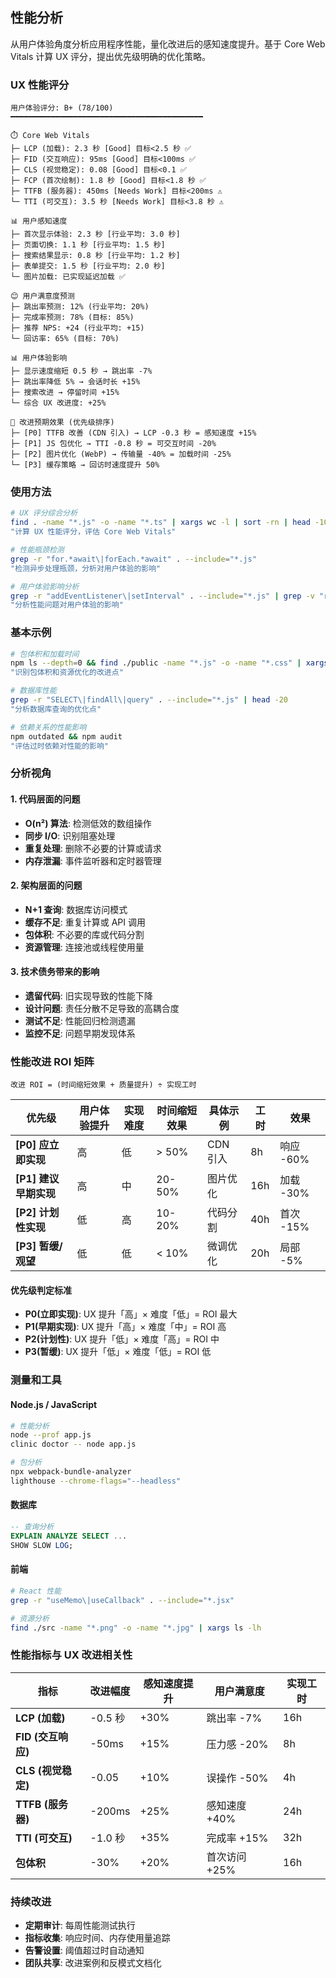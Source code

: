 ## 性能分析

从用户体验角度分析应用程序性能，量化改进后的感知速度提升。基于 Core Web Vitals 计算 UX 评分，提出优先级明确的优化策略。

### UX 性能评分

```text
用户体验评分: B+ (78/100)
━━━━━━━━━━━━━━━━━━━━━━━━━━━━━━━━━━━━━━━━━━━

⏱️ Core Web Vitals
├─ LCP (加载): 2.3 秒 [Good] 目标<2.5 秒 ✅
├─ FID (交互响应): 95ms [Good] 目标<100ms ✅
├─ CLS (视觉稳定): 0.08 [Good] 目标<0.1 ✅
├─ FCP (首次绘制): 1.8 秒 [Good] 目标<1.8 秒 ✅
├─ TTFB (服务器): 450ms [Needs Work] 目标<200ms ⚠️
└─ TTI (可交互): 3.5 秒 [Needs Work] 目标<3.8 秒 ⚠️

📊 用户感知速度
├─ 首次显示体验: 2.3 秒 [行业平均: 3.0 秒]
├─ 页面切换: 1.1 秒 [行业平均: 1.5 秒]
├─ 搜索结果显示: 0.8 秒 [行业平均: 1.2 秒]
├─ 表单提交: 1.5 秒 [行业平均: 2.0 秒]
└─ 图片加载: 已实现延迟加载 ✅

😊 用户满意度预测
├─ 跳出率预测: 12% (行业平均: 20%)
├─ 完成率预测: 78% (目标: 85%)
├─ 推荐 NPS: +24 (行业平均: +15)
└─ 回访率: 65% (目标: 70%)

📊 用户体验影响
├─ 显示速度缩短 0.5 秒 → 跳出率 -7%
├─ 跳出率降低 5% → 会话时长 +15%
├─ 搜索改进 → 停留时间 +15%
└─ 综合 UX 改进度: +25%

🎯 改进预期效果 (优先级排序)
├─ [P0] TTFB 改善 (CDN 引入) → LCP -0.3 秒 = 感知速度 +15%
├─ [P1] JS 包优化 → TTI -0.8 秒 = 可交互时间 -20%
├─ [P2] 图片优化 (WebP) → 传输量 -40% = 加载时间 -25%
└─ [P3] 缓存策略 → 回访时速度提升 50%
```

### 使用方法

```bash
# UX 评分综合分析
find . -name "*.js" -o -name "*.ts" | xargs wc -l | sort -rn | head -10
"计算 UX 性能评分，评估 Core Web Vitals"

# 性能瓶颈检测
grep -r "for.*await\|forEach.*await" . --include="*.js"
"检测异步处理瓶颈，分析对用户体验的影响"

# 用户体验影响分析
grep -r "addEventListener\|setInterval" . --include="*.js" | grep -v "removeEventListener\|clearInterval"
"分析性能问题对用户体验的影响"
```

### 基本示例

```bash
# 包体积和加载时间
npm ls --depth=0 && find ./public -name "*.js" -o -name "*.css" | xargs ls -lh
"识别包体积和资源优化的改进点"

# 数据库性能
grep -r "SELECT\|findAll\|query" . --include="*.js" | head -20
"分析数据库查询的优化点"

# 依赖关系的性能影响
npm outdated && npm audit
"评估过时依赖对性能的影响"

```

### 分析视角

#### 1. 代码层面的问题

- **O(n²) 算法**: 检测低效的数组操作
- **同步 I/O**: 识别阻塞处理
- **重复处理**: 删除不必要的计算或请求
- **内存泄漏**: 事件监听器和定时器管理

#### 2. 架构层面的问题

- **N+1 查询**: 数据库访问模式
- **缓存不足**: 重复计算或 API 调用
- **包体积**: 不必要的库或代码分割
- **资源管理**: 连接池或线程使用量

#### 3. 技术债务带来的影响

- **遗留代码**: 旧实现导致的性能下降
- **设计问题**: 责任分散不足导致的高耦合度
- **测试不足**: 性能回归检测遗漏
- **监控不足**: 问题早期发现体系

### 性能改进 ROI 矩阵

```text
改进 ROI = (时间缩短效果 + 质量提升) ÷ 实现工时
```

| 优先级                | 用户体验提升 | 实现难度 | 时间缩短效果 | 具体示例 | 工时 | 效果      |
| --------------------- | ------------ | -------- | ------------ | -------- | ---- | --------- |
| **[P0] 应立即实现**   | 高           | 低       | > 50%        | CDN 引入 | 8h   | 响应 -60% |
| **[P1] 建议早期实现** | 高           | 中       | 20-50%       | 图片优化 | 16h  | 加载 -30% |
| **[P2] 计划性实现**   | 低           | 高       | 10-20%       | 代码分割 | 40h  | 首次 -15% |
| **[P3] 暂缓/观望**    | 低           | 低       | < 10%        | 微调优化 | 20h  | 局部 -5%  |

#### 优先级判定标准

- **P0(立即实现)**: UX 提升「高」× 难度「低」= ROI 最大
- **P1(早期实现)**: UX 提升「高」× 难度「中」= ROI 高
- **P2(计划性)**: UX 提升「低」× 难度「高」= ROI 中
- **P3(暂缓)**: UX 提升「低」× 难度「低」= ROI 低

### 测量和工具

#### Node.js / JavaScript

```bash
# 性能分析
node --prof app.js
clinic doctor -- node app.js

# 包分析
npx webpack-bundle-analyzer
lighthouse --chrome-flags="--headless"
```

#### 数据库

```sql
-- 查询分析
EXPLAIN ANALYZE SELECT ...
SHOW SLOW LOG;
```

#### 前端

```bash
# React 性能
grep -r "useMemo\|useCallback" . --include="*.jsx"

# 资源分析
find ./src -name "*.png" -o -name "*.jpg" | xargs ls -lh
```

### 性能指标与 UX 改进相关性

| 指标               | 改进幅度 | 感知速度提升 | 用户满意度    | 实现工时 |
| ------------------ | -------- | ------------ | ------------- | -------- |
| **LCP (加载)**     | -0.5 秒  | +30%         | 跳出率 -7%    | 16h      |
| **FID (交互响应)** | -50ms    | +15%         | 压力感 -20%   | 8h       |
| **CLS (视觉稳定)** | -0.05    | +10%         | 误操作 -50%   | 4h       |
| **TTFB (服务器)**  | -200ms   | +25%         | 感知速度 +40% | 24h      |
| **TTI (可交互)**   | -1.0 秒  | +35%         | 完成率 +15%   | 32h      |
| **包体积**         | -30%     | +20%         | 首次访问 +25% | 16h      |

### 持续改进

- **定期审计**: 每周性能测试执行
- **指标收集**: 响应时间、内存使用量追踪
- **告警设置**: 阈值超过时自动通知
- **团队共享**: 改进案例和反模式文档化
